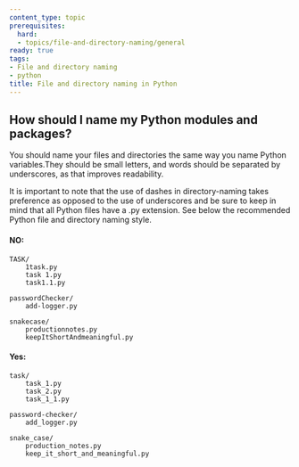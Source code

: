 ```yaml
---
content_type: topic
prerequisites:
  hard:
  - topics/file-and-directory-naming/general
ready: true
tags:
- File and directory naming
- python
title: File and directory naming in Python
---
```


## How should I name my Python modules and packages?

You should name your files and directories the same way you name Python variables.They should be small letters, and words should be separated by underscores, as that improves readability.

It is important to note that the use of dashes in directory-naming takes preference as opposed to the use of underscores and be sure to keep in mind that all Python files have a .py extension. See below the recommended Python file and directory naming style. 

#### NO:
```
TASK/
    1task.py
    task 1.py
    task1.1.py
        
passwordChecker/
    add-logger.py

snakecase/
    productionnotes.py
    keepItShortAndmeaningful.py
```

#### Yes:

```
task/
    task_1.py
    task_2.py
    task_1_1.py

password-checker/
    add_logger.py

snake_case/
    production_notes.py
    keep_it_short_and_meaningful.py
```
